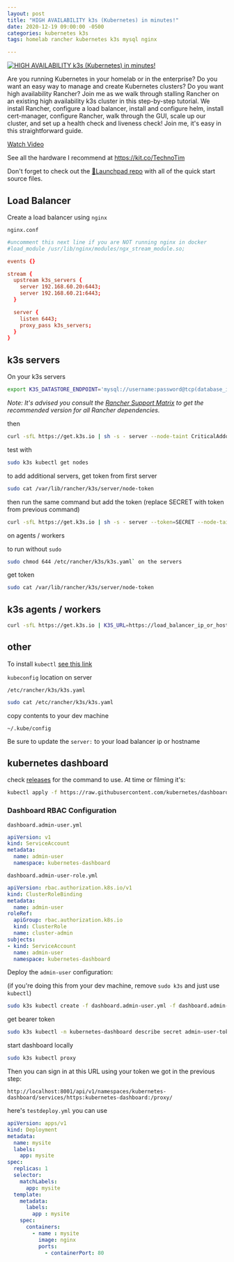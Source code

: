 ```yaml
---
layout: post
title: "HIGH AVAILABILITY k3s (Kubernetes) in minutes!"
date: 2020-12-19 09:00:00 -0500
categories: kubernetes k3s
tags: homelab rancher kubernetes k3s mysql nginx

---
```


[![HIGH AVAILABILITY k3s (Kubernetes) in minutes!](https://img.youtube.com/vi/UoOcLXfa8EU/0.jpg)](https://www.youtube.com/watch?v=UoOcLXfa8EU "HIGH AVAILABILITY k3s (Kubernetes) in minutes!")

Are you running Kubernetes in your homelab or in the enterprise?  Do you want an easy way to manage and create Kubernetes clusters? Do you want high availability Rancher? Join me as we walk through stalling Rancher on an existing high availability k3s cluster in this step-by-step tutorial.  We install Rancher, configure a load balancer, install and configure helm, install cert-manager, configure Rancher, walk through the GUI, scale up our cluster, and set up a health check and liveness check!  Join me, it's easy in this straightforward guide.

[Watch Video](https://www.youtube.com/watch?v=UoOcLXfa8EU)

See all the hardware I recommend at <https://kit.co/TechnoTim>

Don't forget to check out the [🚀Launchpad repo](https://l.technotim.live/quick-start) with all of the quick start source files.

## Load Balancer

Create a load balancer using `nginx`

`nginx.conf`

```conf
#uncomment this next line if you are NOT running nginx in docker
#load_module /usr/lib/nginx/modules/ngx_stream_module.so;

events {}

stream {
  upstream k3s_servers {
    server 192.168.60.20:6443;
    server 192.168.60.21:6443;
  }

  server {
    listen 6443;
    proxy_pass k3s_servers;
  }
}
```

## k3s servers

On your k3s servers

```bash
export K3S_DATASTORE_ENDPOINT='mysql://username:password@tcp(database_ip_or_hostname:port)/database'
```

*Note: It's advised you consult the [Rancher Support Matrix](https://rancher.com/support-maintenance-terms/all-supported-versions)
to get the recommended version for all Rancher dependencies.*

then

```bash
curl -sfL https://get.k3s.io | sh -s - server --node-taint CriticalAddonsOnly=true:NoExecute --tls-san load_balancer_ip_or_hostname
```

test with

```bash
sudo k3s kubectl get nodes
```

to add additional servers, get token from first server

```bash
sudo cat /var/lib/rancher/k3s/server/node-token
```

then run the same command but add the token (replace SECRET with token from previous command)

```bash
curl -sfL https://get.k3s.io | sh -s - server --token=SECRET --node-taint CriticalAddonsOnly=true:NoExecute --tls-san load_balancer_ip_or_hostname
```

on agents / workers

to run without `sudo`

```bash
sudo chmod 644 /etc/rancher/k3s/k3s.yaml` on the servers
```

get token

```bash
sudo cat /var/lib/rancher/k3s/server/node-token
```

## k3s agents / workers

```bash
curl -sfL https://get.k3s.io | K3S_URL=https://load_balancer_ip_or_hostname:6443 K3S_TOKEN=mynodetoken sh -
```

## other

To install `kubectl` [see this link](https://kubernetes.io/docs/tasks/tools/install-kubectl/)

`kubeconfig` location on server

`/etc/rancher/k3s/k3s.yaml`

```bash
sudo cat /etc/rancher/k3s/k3s.yaml
```

copy contents to your dev machine

`~/.kube/config`

Be sure to update the `server:` to your load balancer ip or hostname

## kubernetes dashboard

check [releases](https://github.com/kubernetes/dashboard/releases) for the command to use. At time or filming it's:

```bash
kubectl apply -f https://raw.githubusercontent.com/kubernetes/dashboard/v2.0.4/aio/deploy/recommended.yaml
```

### Dashboard RBAC Configuration

`dashboard.admin-user.yml`

```yml
apiVersion: v1
kind: ServiceAccount
metadata:
  name: admin-user
  namespace: kubernetes-dashboard
```

`dashboard.admin-user-role.yml`

```yml
apiVersion: rbac.authorization.k8s.io/v1
kind: ClusterRoleBinding
metadata:
  name: admin-user
roleRef:
  apiGroup: rbac.authorization.k8s.io
  kind: ClusterRole
  name: cluster-admin
subjects:
- kind: ServiceAccount
  name: admin-user
  namespace: kubernetes-dashboard
```

Deploy the `admin-user` configuration:

(if you're doing this from your dev machine, remove `sudo k3s` and just use `kubectl`)

```bash
sudo k3s kubectl create -f dashboard.admin-user.yml -f dashboard.admin-user-role.yml
```

get bearer token

```bash
sudo k3s kubectl -n kubernetes-dashboard describe secret admin-user-token | grep ^token
```

start dashboard locally

```bash
sudo k3s kubectl proxy
```

Then you can sign in at this URL using your token we got in the previous step:

`http://localhost:8001/api/v1/namespaces/kubernetes-dashboard/services/https:kubernetes-dashboard:/proxy/`

here's `testdeploy.yml` you can use

```yml
apiVersion: apps/v1
kind: Deployment
metadata:
  name: mysite
  labels: 
    app: mysite
spec:
  replicas: 1
  selector: 
    matchLabels:
      app: mysite
  template:
    metadata:
      labels: 
        app : mysite
    spec:
      containers:
        - name : mysite
          image: nginx
          ports:
            - containerPort: 80
```
